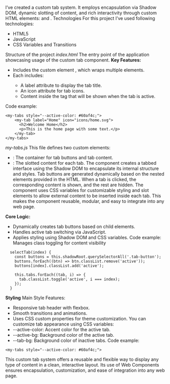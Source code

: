 I’ve created a custom tab system. It employs encapsulation via Shadow DOM, dynamic slotting of content, and rich interactivity through custom HTML elements: <my-tabs> and <my-tab>.
Technologies
For this project I’ve used following technologies:
- HTML5
- JavaScript
- CSS Variables and Transitions

Structure of the project
_index.html_
The entry point of the application showcasing usage of the custom tab component.
**Key Features:**
- Includes the custom element <my-tabs>, which wraps multiple <my-tab> elements.
- Each <my-tab> includes:
  -	A label attribute to display the tab title.
  -	An icon attribute for tab icons.
  -	Content inside the tag that will be shown when the tab is active.

Code example:
```
<my-tabs style="--active-color: #60af4c;">
    <my-tab label="Home" icon="icons/home.svg">
      <h2>Welcome Home</h2>
      <p>This is the home page with some text.</p>
    </my-tab>
</my-tabs>
```

_my-tabs.js_
This file defines two custom elements:
- <my-tabs>: The container for tab buttons and tab content.
- <my-tab>: The slotted content for each tab.
The <my-tabs> component creates a tabbed interface using the Shadow DOM to encapsulate its
internal structure and styles. Tab buttons are generated dynamically based on the nested <my-tab>
elements provided in the HTML. When a tab is clicked, the corresponding content is shown, 
and the rest are hidden. The component uses CSS variables for customizable styling and slot elements
to allow external content to be inserted inside each tab. This makes the component reusable, modular, and easy to integrate into any web page.

**Core Logic:**
- Dynamically creates tab buttons based on child <my-tab> elements.
- Handles active tab switching via JavaScript.
- Applies styling using Shadow DOM and CSS variables.
Code example:
Manages class toggling for content visibility
```
  selectTab(index) {
    const buttons = this.shadowRoot.querySelectorAll('.tab-button');
    buttons.forEach((btn) => btn.classList.remove('active'));
    buttons[index].classList.add('active');

    this.tabs.forEach((tab, i) => {
      tab.classList.toggle('active', i === index);
    });
  }
```

**Styling**
Main Style Features:
- Responsive tab header with flexbox.
- Smooth transitions and animations.
- Uses CSS custom properties for theme customization.
You can customize tab appearance using CSS variables:
- --active-color: Accent color for the active tab.
- --active-bg: Background color of the active tab.
- --tab-bg: Background color of inactive tabs.
Code example:
```
<my-tabs style="--active-color: #60af4c;">
```

This custom tab system offers a reusable and flexible way to display any type of content
in a clean, interactive layout. Its use of Web Components ensures encapsulation, customization, and ease of integration into any web page.


